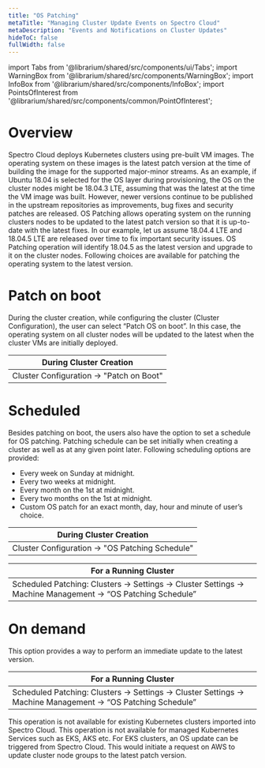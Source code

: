 ```yaml
---
title: "OS Patching"
metaTitle: "Managing Cluster Update Events on Spectro Cloud"
metaDescription: "Events and Notifications on Cluster Updates"
hideToC: false
fullWidth: false
---
```


import Tabs from '@librarium/shared/src/components/ui/Tabs';
import WarningBox from '@librarium/shared/src/components/WarningBox';
import InfoBox from '@librarium/shared/src/components/InfoBox';
import PointsOfInterest from '@librarium/shared/src/components/common/PointOfInterest';




# Overview

Spectro Cloud deploys Kubernetes clusters using pre-built VM images. The operating system on these images is the latest patch version at the time of building the image for the supported major-minor streams. As an example, if Ubuntu 18.04 is selected for the OS layer during provisioning, the OS on the cluster nodes might be 18.04.3 LTE, assuming that was the latest at the time the VM image was built. However, newer versions continue to be published in the upstream repositories as improvements, bug fixes and security patches are released. OS Patching allows operating system on the running clusters nodes to be updated to the latest patch version so that it is up-to-date with the latest fixes. In our example, let us assume 18.04.4 LTE and 18.04.5 LTE are released over time to fix important security issues. OS Patching operation will identify 18.04.5 as the latest version and upgrade to it on the cluster nodes. Following choices are available for patching the operating system to the latest version.
 

# Patch on boot
During the cluster creation, while configuring the cluster (Cluster Configuration), the user can select “Patch OS on boot”. In this case, the operating system on all cluster nodes will be updated to the latest when the cluster VMs are initially deployed.

|  **During Cluster Creation**       |
| -----------------------------------|
|Cluster Configuration -> "Patch on Boot" |


# Scheduled
Besides patching on boot, the users also have the option to set a schedule for OS patching. Patching schedule can be set initially when creating a cluster as well as at any given point later. Following scheduling options are provided:

* Every week on Sunday at midnight.
* Every two weeks at midnight.
* Every month on the 1st at midnight.
* Every two months on the 1st at midnight.
* Custom OS patch for an exact month, day, hour and minute of user’s choice.

|  **During Cluster Creation**       |
| -----------------------------------|
|Cluster Configuration -> "OS Patching Schedule" |

| **For a Running Cluster**|
|--------------------------|
|Scheduled Patching: Clusters -> Settings -> Cluster Settings -> Machine Management -> “OS Patching Schedule”|


# On demand
This option provides a way to perform an immediate update to the latest version. 

| **For a Running Cluster**|
|--------------------------|
|Scheduled Patching: Clusters -> Settings -> Cluster Settings -> Machine Management -> “OS Patching Schedule”|


<InfoBox>
    This operation is not available for existing Kubernetes clusters imported into Spectro Cloud.
    This operation is not available for managed Kubernetes Services such as EKS, AKS etc. For EKS clusters, an OS update can be triggered from Spectro Cloud. This would initiate a request on AWS to update cluster node groups to the latest patch version. 
</InfoBox>
